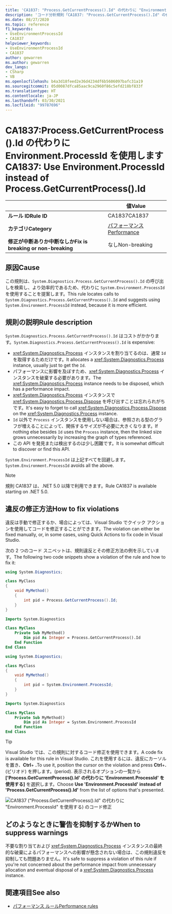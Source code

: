 ```yaml
---
title: 'CA1837: "Process.GetCurrentProcess().Id" の代わりに "Environment.ProcessId" を使用する (コード分析)'
description: 'コード分析規則「CA1837: "Process.GetCurrentProcess().Id" の代わりに "Environment.ProcessId" を使用する」について'
ms.date: 08/27/2020
ms.topic: reference
f1_keywords:
- UseEnvironmentProcessId
- CA1837
helpviewer_keywords:
- UseEnvironmentProcessId
- CA1837
author: gewarren
ms.author: gewarren
dev_langs:
- CSharp
- VB
ms.openlocfilehash: b4a3d18feed2e36d4234df6b5606097bafc31a19
ms.sourcegitcommit: 05d0087dfca85aac9ca2960f86c5efd218bf833f
ms.translationtype: HT
ms.contentlocale: ja-JP
ms.lasthandoff: 03/30/2021
ms.locfileid: "99787696"
---
```

# <a name="ca1837-use-environmentprocessid-instead-of-processgetcurrentprocessid"></a><span data-ttu-id="52c52-103">CA1837:Process.GetCurrentProcess().Id の代わりに Environment.ProcessId を使用します</span><span class="sxs-lookup"><span data-stu-id="52c52-103">CA1837: Use Environment.ProcessId instead of Process.GetCurrentProcess().Id</span></span>

| | <span data-ttu-id="52c52-104">値</span><span class="sxs-lookup"><span data-stu-id="52c52-104">Value</span></span> |
|-|-|
| <span data-ttu-id="52c52-105">**ルール ID**</span><span class="sxs-lookup"><span data-stu-id="52c52-105">**Rule ID**</span></span> |<span data-ttu-id="52c52-106">CA1837</span><span class="sxs-lookup"><span data-stu-id="52c52-106">CA1837</span></span>
| <span data-ttu-id="52c52-107">**カテゴリ**</span><span class="sxs-lookup"><span data-stu-id="52c52-107">**Category**</span></span> |[<span data-ttu-id="52c52-108">パフォーマンス</span><span class="sxs-lookup"><span data-stu-id="52c52-108">Performance</span></span>](performance-warnings.md)|
| <span data-ttu-id="52c52-109">**修正が中断ありか中断なしか**</span><span class="sxs-lookup"><span data-stu-id="52c52-109">**Fix is breaking or non-breaking**</span></span> |<span data-ttu-id="52c52-110">なし</span><span class="sxs-lookup"><span data-stu-id="52c52-110">Non-breaking</span></span>|

## <a name="cause"></a><span data-ttu-id="52c52-111">原因</span><span class="sxs-lookup"><span data-stu-id="52c52-111">Cause</span></span>

<span data-ttu-id="52c52-112">この規則は、`System.Diagnostics.Process.GetCurrentProcess().Id` の呼び出しを検索し、より効率的であるため、代わりに `System.Environment.ProcessId` を使用することを提案します。</span><span class="sxs-lookup"><span data-stu-id="52c52-112">This rule locates calls to `System.Diagnostics.Process.GetCurrentProcess().Id` and suggests using `System.Environment.ProcessId` instead, because it is more efficient.</span></span>

## <a name="rule-description"></a><span data-ttu-id="52c52-113">規則の説明</span><span class="sxs-lookup"><span data-stu-id="52c52-113">Rule description</span></span>

<span data-ttu-id="52c52-114">`System.Diagnostics.Process.GetCurrentProcess().Id` はコストがかかります。</span><span class="sxs-lookup"><span data-stu-id="52c52-114">`System.Diagnostics.Process.GetCurrentProcess().Id` is expensive:</span></span>

- <span data-ttu-id="52c52-115"><xref:System.Diagnostics.Process> インスタンスを割り当てるのは、通常 `Id` を取得するためだけです。</span><span class="sxs-lookup"><span data-stu-id="52c52-115">It allocates a <xref:System.Diagnostics.Process> instance, usually just to get the `Id`.</span></span>
- <span data-ttu-id="52c52-116">パフォーマンスに影響を及ぼすため、<xref:System.Diagnostics.Process> インスタンスを破棄する必要があります。</span><span class="sxs-lookup"><span data-stu-id="52c52-116">The <xref:System.Diagnostics.Process> instance needs to be disposed, which has a performance impact.</span></span>
- <span data-ttu-id="52c52-117"><xref:System.Diagnostics.Process> インスタンスで <xref:System.Diagnostics.Process.Dispose> を呼び出すことは忘れられがちです。</span><span class="sxs-lookup"><span data-stu-id="52c52-117">It's easy to forget to call <xref:System.Diagnostics.Process.Dispose> on the <xref:System.Diagnostics.Process> instance.</span></span>
- <span data-ttu-id="52c52-118">`Id` 以外で `Process` インスタンスを使用しない場合は、参照される型のグラフが増えることによって、関係するサイズが不必要に大きくなります。</span><span class="sxs-lookup"><span data-stu-id="52c52-118">If nothing else besides `Id` uses the `Process` instance, then the linked size grows unnecessarily by increasing the graph of types referenced.</span></span>
- <span data-ttu-id="52c52-119">この API を発見または検出するのは少し困難です。</span><span class="sxs-lookup"><span data-stu-id="52c52-119">It is somewhat difficult to discover or find this API.</span></span>

<span data-ttu-id="52c52-120">`System.Environment.ProcessId` は上記すべてを回避します。</span><span class="sxs-lookup"><span data-stu-id="52c52-120">`System.Environment.ProcessId` avoids all the above.</span></span>

> [!NOTE]
> <span data-ttu-id="52c52-121">規則 CA1837 は、.NET 5.0 以降で利用できます。</span><span class="sxs-lookup"><span data-stu-id="52c52-121">Rule CA1837 is available starting on .NET 5.0.</span></span>

## <a name="how-to-fix-violations"></a><span data-ttu-id="52c52-122">違反の修正方法</span><span class="sxs-lookup"><span data-stu-id="52c52-122">How to fix violations</span></span>

<span data-ttu-id="52c52-123">違反は手動で修正するか、場合によっては、Visual Studio でクイック アクションを使用してコードを修正することができます。</span><span class="sxs-lookup"><span data-stu-id="52c52-123">The violation can either be fixed manually, or, in some cases, using Quick Actions to fix code in Visual Studio.</span></span>

<span data-ttu-id="52c52-124">次の 2 つのコード スニペットは、規則違反とその修正方法の例を示しています。</span><span class="sxs-lookup"><span data-stu-id="52c52-124">The following two code snippets show a violation of the rule and how to fix it:</span></span>

```csharp
using System.Diagnostics;

class MyClass
{
    void MyMethod()
    {
        int pid = Process.GetCurrentProcess().Id;
    }
}
```

```vb
Imports System.Diagnostics

Class MyClass
    Private Sub MyMethod()
        Dim pid As Integer = Process.GetCurrentProcess().Id
    End Function
End Class
```

```csharp
using System.Diagnostics;

class MyClass
{
    void MyMethod()
    {
        int pid = System.Environment.ProcessId;
    }
}
```

```vb
Imports System.Diagnostics

Class MyClass
    Private Sub MyMethod()
        Dim pid As Integer = System.Environment.ProcessId
    End Function
End Class
```

> [!TIP]
> <span data-ttu-id="52c52-125">Visual Studio では、この規則に対するコード修正を使用できます。</span><span class="sxs-lookup"><span data-stu-id="52c52-125">A code fix is available for this rule in Visual Studio.</span></span> <span data-ttu-id="52c52-126">これを使用するには、違反にカーソルを置き、**Ctrl**+ **.**</span><span class="sxs-lookup"><span data-stu-id="52c52-126">To use it, position the cursor on the violation and press **Ctrl**+**.**</span></span> <span data-ttu-id="52c52-127">(ピリオド) を押します。</span><span class="sxs-lookup"><span data-stu-id="52c52-127">(period).</span></span> <span data-ttu-id="52c52-128">表示されるオプションの一覧から **['Process.GetCurrentProcess().Id' の代わりに 'Environment.ProcessId' を使用する]** を選択します。</span><span class="sxs-lookup"><span data-stu-id="52c52-128">Choose **Use 'Environment.ProcessId' instead of 'Process.GetCurrentProcess().Id'** from the list of options that's presented.</span></span>
>
> ![CA1837 ("Process.GetCurrentProcess().Id" の代わりに "Environment.ProcessId" を使用する) のコード修正](media/ca1837-codefix.png)

## <a name="when-to-suppress-warnings"></a><span data-ttu-id="52c52-130">どのようなときに警告を抑制するか</span><span class="sxs-lookup"><span data-stu-id="52c52-130">When to suppress warnings</span></span>

<span data-ttu-id="52c52-131">不要な割り当ておよび <xref:System.Diagnostics.Process> インスタンスの最終的な破棄によるパフォーマンスへの影響が懸念されない場合は、この規則違反を抑制しても問題ありません。</span><span class="sxs-lookup"><span data-stu-id="52c52-131">It's safe to suppress a violation of this rule if you're not concerned about the performance impact from unnecessary allocation and eventual disposal of a <xref:System.Diagnostics.Process> instance.</span></span>

## <a name="see-also"></a><span data-ttu-id="52c52-132">関連項目</span><span class="sxs-lookup"><span data-stu-id="52c52-132">See also</span></span>

- [<span data-ttu-id="52c52-133">パフォーマンス ルール</span><span class="sxs-lookup"><span data-stu-id="52c52-133">Performance rules</span></span>](performance-warnings.md)
